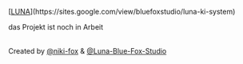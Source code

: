 [[LUNA](https://github.com/NIKI-FOX/Open-Source-Luna-AI/blob/d1d8d01f20c081b12064a4edf5d1ecb62d97240f/LUNA.png](https://github.com/Luna-Blue-Fox-Studio/Open-Source-Luna-AI/blob/main/LUNA.png))](https://sites.google.com/view/bluefoxstudio/luna-ki-system)

das Projekt ist noch in Arbeit

<br>Created by [@niki-fox](https://github.com/niki-fox) & [@Luna-Blue-Fox-Studio](https://github.com/Luna-Blue-Fox-Studio)
